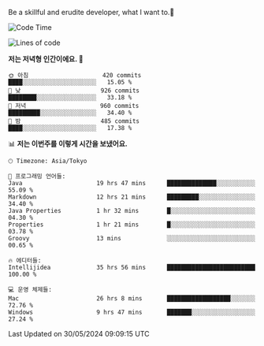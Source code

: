 Be a skillful and erudite developer, what I want to.👶

<!--START_SECTION:waka-->
![Code Time](http://img.shields.io/badge/Code%20Time-859%20hrs%2015%20mins-blue)

![Lines of code](https://img.shields.io/badge/%EC%A0%80%EB%8A%94%20%EC%97%AC%ED%83%9C%EA%B9%8C%EC%A7%80%20-2.1%20million%20%EC%A4%84%EC%9D%98%20%EC%BD%94%EB%93%9C%EB%A5%BC%20%EC%9E%91%EC%84%B1%ED%96%88%EC%96%B4%EC%9A%94.-blue)

**저는 저녁형 인간이에요. 🦉** 

```text
🌞 아침                     420 commits         ████░░░░░░░░░░░░░░░░░░░░░   15.05 % 
🌆 낮　                     926 commits         ████████░░░░░░░░░░░░░░░░░   33.18 % 
🌃 저녁                     960 commits         █████████░░░░░░░░░░░░░░░░   34.40 % 
🌙 밤　                     485 commits         ████░░░░░░░░░░░░░░░░░░░░░   17.38 % 
```


📊 **저는 이번주를 이렇게 시간을 보냈어요.** 

```text
🕑︎ Timezone: Asia/Tokyo

💬 프로그래밍 언어들: 
Java                     19 hrs 47 mins      ██████████████░░░░░░░░░░░   55.09 % 
Markdown                 12 hrs 21 mins      █████████░░░░░░░░░░░░░░░░   34.40 % 
Java Properties          1 hr 32 mins        █░░░░░░░░░░░░░░░░░░░░░░░░   04.30 % 
Properties               1 hr 21 mins        █░░░░░░░░░░░░░░░░░░░░░░░░   03.78 % 
Groovy                   13 mins             ░░░░░░░░░░░░░░░░░░░░░░░░░   00.65 % 

🔥 에디터들: 
Intellijidea             35 hrs 56 mins      █████████████████████████   100.00 % 

💻 운영 체제들: 
Mac                      26 hrs 8 mins       ██████████████████░░░░░░░   72.76 % 
Windows                  9 hrs 47 mins       ███████░░░░░░░░░░░░░░░░░░   27.24 % 
```


 Last Updated on 30/05/2024 09:09:15 UTC
<!--END_SECTION:waka-->
